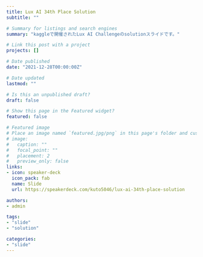 ```yaml
---
title: Lux AI 34th Place Solution
subtitle: ""

# Summary for listings and search engines
summary: "kaggleで開催されたLux AI Challengeのsolutionスライドです。"

# Link this post with a project
projects: []

# Date published
date: "2021-12-28T00:00:00Z"

# Date updated
lastmod: ""

# Is this an unpublished draft?
draft: false

# Show this page in the Featured widget?
featured: false

# Featured image
# Place an image named `featured.jpg/png` in this page's folder and customize its options here.
# image:
#   caption: ""
#   focal_point: ""
#   placement: 2
#   preview_only: false
links:
- icon: speaker-deck
  icon_pack: fab
  name: Slide
  url: https://speakerdeck.com/kuto5046/lux-ai-34th-place-solution

authors:
- admin

tags:
- "slide"
- "solution"

categories:
- "slide"
---
```


<script async class="speakerdeck-embed" data-id="605e55cc70bb4f8b830404a3b730aaeb" data-ratio="1.77777777777778" src="//speakerdeck.com/assets/embed.js"></script>